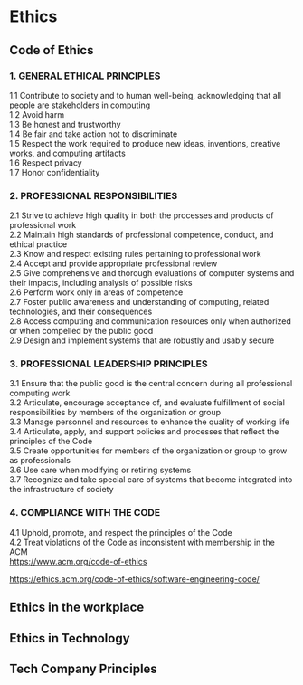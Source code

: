 # Ethics
## Code of Ethics
### 1. GENERAL ETHICAL PRINCIPLES  
1.1 Contribute to society and to human well-being, acknowledging that all people are stakeholders in computing  
1.2 Avoid harm  
1.3 Be honest and trustworthy  
1.4 Be fair and take action not to discriminate  
1.5 Respect the work required to produce new ideas, inventions, creative works, and computing artifacts  
1.6 Respect privacy  
1.7 Honor confidentiality  
### 2. PROFESSIONAL RESPONSIBILITIES    
2.1 Strive to achieve high quality in both the processes and products of professional work  
2.2 Maintain high standards of professional competence, conduct, and ethical practice  
2.3 Know and respect existing rules pertaining to professional work  
2.4 Accept and provide appropriate professional review  
2.5 Give comprehensive and thorough evaluations of computer systems and their impacts, including analysis of possible risks  
2.6 Perform work only in areas of competence  
2.7 Foster public awareness and understanding of computing, related technologies, and their consequences  
2.8 Access computing and communication resources only when authorized or when compelled by the public good  
2.9 Design and implement systems that are robustly and usably secure  
### 3. PROFESSIONAL LEADERSHIP PRINCIPLES  
3.1 Ensure that the public good is the central concern during all professional computing work  
3.2 Articulate, encourage acceptance of, and evaluate fulfillment of social responsibilities by members of the organization or group  
3.3 Manage personnel and resources to enhance the quality of working life  
3.4 Articulate, apply, and support policies and processes that reflect the principles of the Code  
3.5 Create opportunities for members of the organization or group to grow as professionals  
3.6 Use care when modifying or retiring systems  
3.7 Recognize and take special care of systems that become integrated into the infrastructure of society  
### 4. COMPLIANCE WITH THE CODE  
4.1 Uphold, promote, and respect the principles of the Code    
4.2 Treat violations of the Code as inconsistent with membership in the ACM  
https://www.acm.org/code-of-ethics  

https://ethics.acm.org/code-of-ethics/software-engineering-code/

## Ethics in the workplace

## Ethics in Technology  

## Tech Company Principles  


